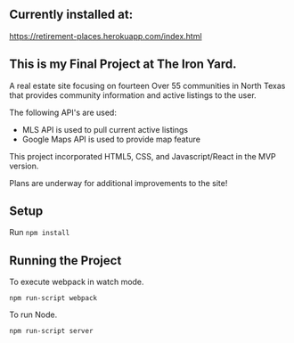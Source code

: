 
## Currently installed at:
https://retirement-places.herokuapp.com/index.html


## This is my Final Project at The Iron Yard.
A real estate site focusing on fourteen Over 55 communities in North Texas that provides community information and active listings to the user.   

The following API's are used:
- MLS API is used to pull current active listings 
- Google Maps API is used to provide map feature

This project incorporated HTML5, CSS, and Javascript/React in the MVP version.  

Plans are underway for additional improvements to the site!


## Setup

Run `npm install`



## Running the Project

To execute webpack in watch mode.

```
npm run-script webpack
```

To run Node.

```
npm run-script server
```
